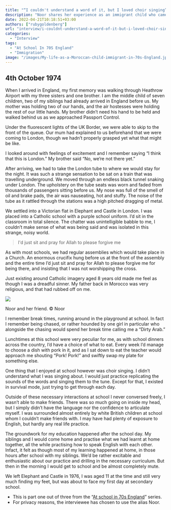 ```yaml
---
title: "“I couldn't understand a word of it, but I loved choir singing”"
description: "Noor shares her experience as an immigrant child who came to England in the 70s from Morocco. At the time, she didn’t speak a word of English and was thrust into the British Primary School education system."
date: 2022-04-21T10:18:51+03:00
authors: ["rubygoldenberg"]
url: "interview/i-couldnt-understand-a-word-of-it-but-i-loved-choir-singing-my-life-as-a-moroccan-child-immigrant-in-70s-england"
categories:
  - "Interview"
tags:
  - "At School In 70S England"
  - "Immigration"
image: "/images/My-life-as-a-Moroccan-child-immigrant-in-70s-England.jpg"
---
```

## 4th October 1974

When I arrived in England, my first memory was walking through Heathrow Airport with my three sisters and one brother. I am the middle child of seven children, two of my siblings had already arrived in England before us. My mother was holding two of our hands, and the air hostesses were holding the rest of our little hands. My brother didn’t need his hand to be held and walked behind us as we approached Passport Control.

Under the fluorescent lights of the UK Border, we were able to skip to the front of the queue. Our mum had explained to us beforehand that we were coming to London, though we hadn’t properly grasped yet what that might be like.

I looked around with feelings of excitement and I remember saying “I think that this is London.” My brother said “No, we’re not there yet.”

After arriving, we had to take the London tube to where we would stay for the night. It was such a strange sensation to be sat on a train that was travelling underground. We moved through an endless black tunnel snaking under London. The upholstery on the tube seats was worn and faded from thousands of passengers sitting before us. My nose was full of the smell of oil and brake pads, the air was nauseating, hot and stuffy. The noise of the tube as it rattled through the stations was a high pitched dragging of metal.

We settled into a Victorian flat in Elephant and Castle in London. I was placed into a Catholic school with a purple school uniform. I’d sit in the classroom in total silence. The chatter was unintelligible babble to me, I couldn’t make sense of what was being said and was isolated in this strange, noisy world.

> I'd just sit and pray for Allah to please forgive me

As with most schools, we had regular assemblies which would take place in a Church. An enormous crucifix hung before us at the front of the assembly and the entire time I’d just sit and pray for Allah to please forgive me for being there, and insisting that I was not worshipping the cross.

Just existing around Catholic imagery aged 8 years old made me feel as though I was a dreadful sinner. My father back in Morocco was very religious, and that had rubbed off on me.

![](/images/Noor-and-her-friend-1024x675.jpg)

Noor and her friend. © Noor


I remember break times, running around in the playground at school. In fact I remember being chased, or rather hounded by one girl in particular who alongside the chasing would spend her break time calling me a “Dirty Arab.”

Lunchtimes at this school were very peculiar for me, as with school dinners across the country, I’d have a choice of what to eat. Every week I’d manage to choose a dish with pork in it, and as I sat down to eat the teacher would approach me shouting “Pork! Pork!” and swiftly swap my plate for something else.

One thing that I enjoyed at school however was choir singing. I didn’t understand what I was singing about. I would just practice replicating the sounds of the words and singing them to the tune. Except for that, I existed in survival mode, just trying to get through each day.

Outside of these necessary interactions at school I never conversed freely, I wasn’t able to make friends. There was so much going on inside my head, but I simply didn’t have the language nor the confidence to articulate myself. I was surrounded almost entirely by white British children at school whom I couldn’t make friends with. I may have had plenty of exposure to English, but hardly any real life practice.

The groundwork for my education happened after the school day. My siblings and I would come home and practise what we had learnt at home together, all the while practising how to speak English with each other. Infact, it felt as though most of my learning happened at home, in those hours after school with my siblings. We’d be rather excitable and enthusiastic about our practice and drilling in the necessary curriculum. But then in the morning I would get to school and be almost completely mute.

We left Elephant and Castle in 1976, I was aged 11 at the time and still very much finding my feet, but was about to face my first day at secondary school.

- This is part one out of three from the “[At school in 70s England](https://un-aligned.org/tag/at-school-in-70s-england/)” series.
- For privacy reasons, the interviewee has chosen to use the alias Noor.
